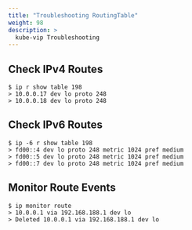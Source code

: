```yaml
---
title: "Troubleshooting RoutingTable"
weight: 98
description: >
  kube-vip Troubleshooting
---
```


## Check IPv4 Routes

```console
$ ip r show table 198
> 10.0.0.17 dev lo proto 248
> 10.0.0.18 dev lo proto 248
```

## Check IPv6 Routes

```console
$ ip -6 r show table 198
> fd00::4 dev lo proto 248 metric 1024 pref medium
> fd00::5 dev lo proto 248 metric 1024 pref medium
> fd00::7 dev lo proto 248 metric 1024 pref medium

```

## Monitor Route Events

```console
$ ip monitor route
> 10.0.0.1 via 192.168.188.1 dev lo 
> Deleted 10.0.0.1 via 192.168.188.1 dev lo 

```
